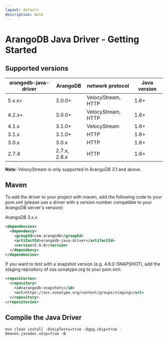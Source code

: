 ```yaml
---
layout: default
description: Note
---
```

# ArangoDB Java Driver - Getting Started

## Supported versions

arangodb-java-driver | ArangoDB     | network protocol   | Java version
---------------------|--------------|--------------------|-------------
5.x.x+               | 3.0.0+       | VelocyStream, HTTP | 1.6+
4.2.x+               | 3.0.0+       | VelocyStream, HTTP | 1.6+
4.1.x                | 3.1.0+       | VelocyStream       | 1.6+
3.1.x                | 3.1.0+       |               HTTP | 1.6+
3.0.x                | 3.0.x        |               HTTP | 1.6+
2.7.4                | 2.7.x, 2.8.x |               HTTP | 1.6+

**Note**: VelocyStream is only supported in ArangoDB 3.1 and above.

## Maven

To add the driver to your project with maven, add the following code to your pom.xml
(please use a driver with a version number compatible to your ArangoDB server's version):

ArangoDB 3.x.x

```XML
<dependencies>
  <dependency>
    <groupId>com.arangodb</groupId>
    <artifactId>arangodb-java-driver</artifactId>
    <version>5.0.0</version>
  </dependency>
</dependencies>
```

If you want to test with a snapshot version (e.g. 4.6.0-SNAPSHOT),
add the staging repository of oss.sonatype.org to your pom.xml:

```XML
<repositories>
  <repository>
    <id>arangodb-snapshots</id>
    <url>https://oss.sonatype.org/content/groups/staging</url>
  </repository>
</repositories>
```

## Compile the Java Driver

```
mvn clean install -DskipTests=true -Dgpg.skip=true -Dmaven.javadoc.skip=true -B
```
